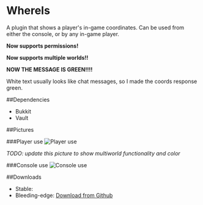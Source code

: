 # WhereIs

A plugin that shows a player's in-game coordinates. Can be used from either the console, or by any in-game player. 

**Now supports permissions!** 

**Now supports multiple worlds!!** 

**NOW THE MESSAGE IS GREEN!!!!**

White text usually looks like chat messages, so I made the coords response green.

##Dependencies

* Bukkit
* Vault

##Pictures

###Player use
![Player use](http://i.imgur.com/q6yGD.png)

*TODO: update this picture to show multiworld functionality and color*

###Console use
![Console use](http://i.imgur.com/ylkCc.png)

##Downloads

* Stable:
* Bleeding-edge: [Download from Github](https://github.com/downloads/blha303/whereis/WhereIs%20v2.0.jar)
